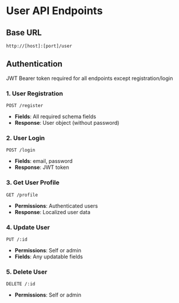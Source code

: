 # User API Endpoints

## Base URL
`http://[host]:[port]/user`

## Authentication
JWT Bearer token required for all endpoints except registration/login

### 1. User Registration
`POST /register`
- **Fields**: All required schema fields
- **Response**: User object (without password)

### 2. User Login
`POST /login`
- **Fields**: email, password
- **Response**: JWT token

### 3. Get User Profile
`GET /profile`
- **Permissions**: Authenticated users
- **Response**: Localized user data

### 4. Update User
`PUT /:id`
- **Permissions**: Self or admin
- **Fields**: Any updatable fields

### 5. Delete User
`DELETE /:id`
- **Permissions**: Self or admin